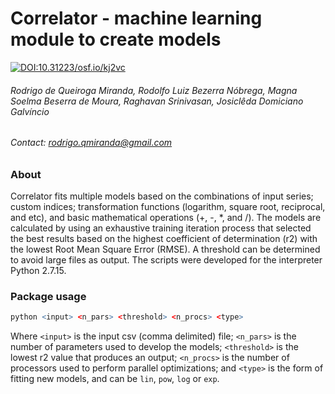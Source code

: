 # Correlator - machine learning module to create models
[![DOI:10.31223/osf.io/kj2vc](https://zenodo.org/badge/DOI/10.31223/osf.io/kj2vc.svg)](https://doi.org/10.31223/osf.io/kj2vc)
###### *Rodrigo de Queiroga Miranda, Rodolfo Luiz Bezerra Nóbrega, Magna Soelma Beserra de Moura, Raghavan Srinivasan, Josiclêda Domiciano Galvíncio*
###### Contact: rodrigo.qmiranda@gmail.com

### About
Correlator fits multiple models based on the combinations of input series; custom indices; transformation functions (logarithm, square root, reciprocal, and etc), and basic mathematical operations (+, -, *, and /). The models are calculated by using an exhaustive training iteration process  that selected the best results based on the highest coefficient of determination (r2) with the lowest Root Mean Square Error (RMSE). A threshold can be determined to avoid large files as output. The scripts were developed for the interpreter Python 2.7.15.

### Package usage
```r
python <input> <n_pars> <threshold> <n_procs> <type>
```

Where ```<input>``` is the input csv (comma delimited) file; ```<n_pars>``` is the number of parameters used to develop the models; ```<threshold>``` is the lowest r2 value that produces an output; ```<n_procs>``` is the number of processors used to perform parallel optimizations; and ```<type>``` is the form of fitting new models, and can be ```lin```, ```pow```, ```log``` or ```exp```.
